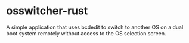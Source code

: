 # osswitcher-rust

A simple application that uses bcdedit to switch to another OS on a dual boot system remotely without access to the OS selection screen.